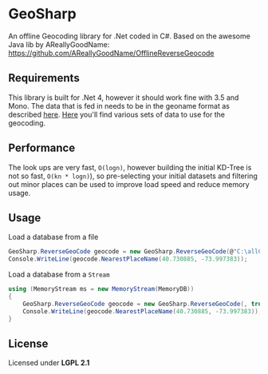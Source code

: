 GeoSharp
========

An offline Geocoding library for .Net coded in C#.
Based on the awesome Java lib by AReallyGoodName: https://github.com/AReallyGoodName/OfflineReverseGeocode

## Requirements

This library is built for .Net 4, however it should work fine with 3.5 and Mono.
The data that is fed in needs to be in the geoname format as described [here](http://download.geonames.org/export/dump/readme.txt).
[Here](http://download.geonames.org/export/dump/) you'll find various sets of data to use for the geocoding.

## Performance

The look ups are very fast, `O(logn)`, however building the initial KD-Tree is not so fast, `O(kn * logn)`),
so pre-selecting your initial datasets and filtering out minor places can be used to improve load speed and reduce
memory usage.

## Usage

Load a database from a file
```cs
GeoSharp.ReverseGeoCode geocode = new GeoSharp.ReverseGeoCode(@"C:\allCountries.txt", true);
Console.WriteLine(geocode.NearestPlaceName(40.730885, -73.997383));
```

Load a database from a `Stream`
```cs
using (MemoryStream ms = new MemoryStream(MemoryDB))
{
	GeoSharp.ReverseGeoCode geocode = new GeoSharp.ReverseGeoCode(, true);
	Console.WriteLine(geocode.NearestPlaceName(40.730885, -73.997383));
}
```

## License

Licensed under **LGPL 2.1**
